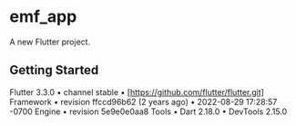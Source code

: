 # emf_app

A new Flutter project.

## Getting Started

Flutter 3.3.0 • channel stable •
[https://github.com/flutter/flutter.git]
Framework • revision ffccd96b62 (2 years ago)
• 2022-08-29 17:28:57 -0700
Engine • revision 5e9e0e0aa8
Tools • Dart 2.18.0 • DevTools 2.15.0
